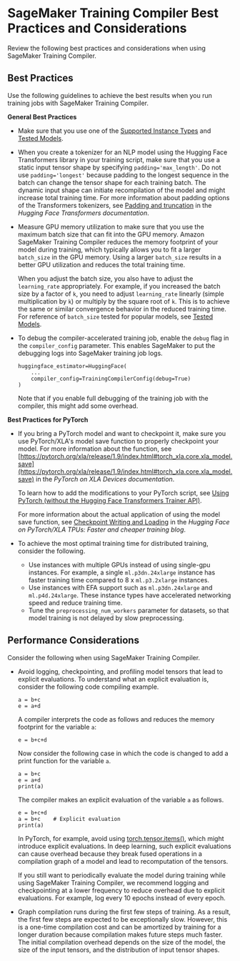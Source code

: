 # SageMaker Training Compiler Best Practices and Considerations<a name="training-compiler-tips-pitfalls"></a>

Review the following best practices and considerations when using SageMaker Training Compiler\.

## Best Practices<a name="training-compiler-tips-pitfalls-best-practices"></a>

Use the following guidelines to achieve the best results when you run training jobs with SageMaker Training Compiler\.

**General Best Practices**
+ Make sure that you use one of the [Supported Instance Types](training-compiler-support.md#training-compiler-supported-instance-types) and [Tested Models](training-compiler-support.md#training-compiler-tested-models)\. 
+ When you create a tokenizer for an NLP model using the Hugging Face Transformers library in your training script, make sure that you use a static input tensor shape by specifying `padding='max_length'`\. Do not use `padding='longest'` because padding to the longest sequence in the batch can change the tensor shape for each training batch\. The dynamic input shape can initiate recompilation of the model and might increase total training time\. For more information about padding options of the Transformers tokenizers, see [Padding and truncation](https://huggingface.co/docs/transformers/pad_truncation) in the *Hugging Face Transformers documentation*\.
+ Measure GPU memory utilization to make sure that you use the maximum batch size that can fit into the GPU memory\. Amazon SageMaker Training Compiler reduces the memory footprint of your model during training, which typically allows you to fit a larger `batch_size` in the GPU memory\. Using a larger `batch_size` results in a better GPU utilization and reduces the total training time\. 

  When you adjust the batch size, you also have to adjust the `learning_rate` appropriately\. For example, if you increased the batch size by a factor of `k`, you need to adjust `learning_rate` linearly \(simple multiplication by `k`\) or multiply by the square root of `k`\. This is to achieve the same or similar convergence behavior in the reduced training time\. For reference of `batch_size` tested for popular models, see [Tested Models](training-compiler-support.md#training-compiler-tested-models)\.
+ To debug the compiler\-accelerated training job, enable the `debug` flag in the `compiler_config` parameter\. This enables SageMaker to put the debugging logs into SageMaker training job logs\.

  ```
  huggingface_estimator=HuggingFace(
      ...
      compiler_config=TrainingCompilerConfig(debug=True)
  )
  ```

  Note that if you enable full debugging of the training job with the compiler, this might add some overhead\.

**Best Practices for PyTorch**
+ If you bring a PyTorch model and want to checkpoint it, make sure you use PyTorch/XLA's model save function to properly checkpoint your model\. For more information about the function, see [https://pytorch.org/xla/release/1.9/index.html#torch_xla.core.xla_model.save](https://pytorch.org/xla/release/1.9/index.html#torch_xla.core.xla_model.save) in the *PyTorch on XLA Devices documentation*\. 

  To learn how to add the modifications to your PyTorch script, see [Using PyTorch \(without the Hugging Face Transformers Trainer API\)](training-compiler-pytorch-models.md#training-compiler-pytorch-models-non-trainer)\.

  For more information about the actual application of using the model save function, see [Checkpoint Writing and Loading](https://huggingface.co/blog/pytorch-xla#checkpoint-writing-and-loading) in the *Hugging Face on PyTorch/XLA TPUs: Faster and cheaper training blog*\.
+ To achieve the most optimal training time for distributed training, consider the following\.
  + Use instances with multiple GPUs instead of using single\-gpu instances\. For example, a single `ml.p3dn.24xlarge` instance has faster training time compared to 8 x `ml.p3.2xlarge` instances\.
  + Use instances with EFA support such as `ml.p3dn.24xlarge` and `ml.p4d.24xlarge`\. These instance types have accelerated networking speed and reduce training time\.
  + Tune the `preprocessing_num_workers` parameter for datasets, so that model training is not delayed by slow preprocessing\.

## Performance Considerations<a name="training-compiler-tips-pitfalls-considerations"></a>

Consider the following when using SageMaker Training Compiler\.
+ Avoid logging, checkpointing, and profiling model tensors that lead to explicit evaluations\. To understand what an explicit evaluation is, consider the following code compiling example\.

  ```
  a = b+c
  e = a+d
  ```

  A compiler interprets the code as follows and reduces the memory footprint for the variable `a`:

  ```
  e = b+c+d
  ```

  Now consider the following case in which the code is changed to add a print function for the variable `a`\.

  ```
  a = b+c
  e = a+d
  print(a)
  ```

  The compiler makes an explicit evaluation of the variable `a` as follows\.

  ```
  e = b+c+d
  a = b+c    # Explicit evaluation
  print(a)
  ```

  In PyTorch, for example, avoid using [torch\.tensor\.items\(\)](https://pytorch.org/docs/stable/generated/torch.Tensor.item.html), which might introduce explicit evaluations\. In deep learning, such explicit evaluations can cause overhead because they break fused operations in a compilation graph of a model and lead to recomputation of the tensors\. 

  If you still want to periodically evaluate the model during training while using SageMaker Training Compiler, we recommend logging and checkpointing at a lower frequency to reduce overhead due to explicit evaluations\. For example, log every 10 epochs instead of every epoch\.
+ Graph compilation runs during the first few steps of training\. As a result, the first few steps are expected to be exceptionally slow\. However, this is a one\-time compilation cost and can be amortized by training for a longer duration because compilation makes future steps much faster\. The initial compilation overhead depends on the size of the model, the size of the input tensors, and the distribution of input tensor shapes\.